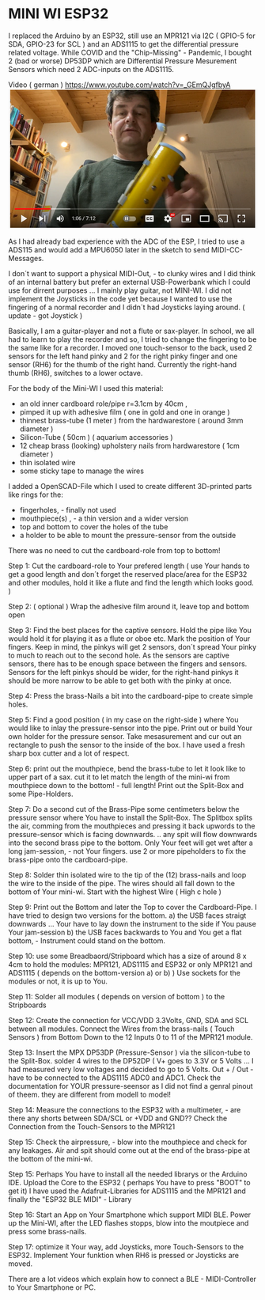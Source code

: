 # MINI WI ESP32

I replaced the Arduino by an ESP32, still use an MPR121 via I2C ( GPIO-5 for SDA, GPIO-23 for SCL ) and an ADS1115 to get the differential pressure related voltage.
While COVID and the "Chip-Missing" - Pandemic, I bought 2 (bad or worse) DP53DP which are Differential Pressure Mesurement Sensors which need 2 ADC-inputs on the ADS1115.

Video ( german ) https://www.youtube.com/watch?v=_GEmQJgfbyA
[![Youtube](https://github.com/ErichHeinemann/MiniWI/blob/master/MINI-WI-ESP32/mini_wi_esp32_yt.png?raw=true)](https://www.youtube.com/watch?v=_GEmQJgfbyA "Mini WI Windinstrument on Youtube (german)")

As I had already bad experience with the ADC of the ESP, I tried to use a ADS115 and would add a MPU6050 later in the sketch to send MIDI-CC-Messages.

I don´t want to support a physical MIDI-Out, - to clunky wires and I did think of an internal battery but prefer an external USB-Powerbank which I could use for dirrent purposes ... I mainly play guitar, not MINI-WI. I did not implement the Joysticks in the code yet because I wanted to use the fingering of a normal recorder and I didn´t had Joysticks laying around. ( update - got Joystick )

Basically, I am a guitar-player and not a flute or sax-player. In school, we all had to learn to play the recorder and so, I tried to change the fingering to be the same like for a recorder.
I moved one touch-sensor to the back, used 2 sensors for the left hand pinky and 2 for the right pinky finger and one sensor (RH6) for the thumb of the right hand. 
Currently the right-hand thumb (RH6), switches to a lower octave.

For the body of the Mini-WI I used this material:
- an old inner cardboard role/pipe r=3.1cm by 40cm , 
- pimped it up with adhesive film ( one in gold and one in orange )
- thinnest brass-tube (1 meter ) from the hardwarestore ( around 3mm diameter )
- Silicon-Tube ( 50cm ) ( aquarium accessories )
- 12 cheap brass (looking) upholstery nails from hardwarestore ( 1cm diameter )
- thin isolated wire
- some sticky tape to manage the wires

I added a OpenSCAD-File which I used to create different 3D-printed parts like rings for the:
- fingerholes, - finally not used
- mouthpiece(s) , - a thin version and a wider version 
- top and bottom to cover the holes of the tube
- a holder to be able to mount the pressure-sensor from the outside

There was no need to cut the cardboard-role from top to bottom! 

Step 1:
Cut the cardboard-role to Your prefered length ( use Your hands to get a good length and don´t forget the reserved place/area for the ESP32 and other modules, hold it like a flute and find the length which looks good. )

Step 2: ( optional )
Wrap the adhesive film around it, leave top and bottom open

Step 3: 
Find the best places for the captive sensors. Hold the pipe like You would hold it for playing it as a flute or oboe etc.
Mark the position of Your fingers. Keep in mind, the pinkys will get 2 sensors, don´t spread Your pinky to much to reach out to the second hole.
As the sensors are captive sensors, there has to be enough space between the fingers and sensors.
Sensors for the left pinkys should be wider, for the right-hand pinkys it should be more narrow to be able to get both with the pinky at once.

Step 4:
Press the brass-Nails a bit into the cardboard-pipe to create simple holes.

Step 5:
Find a good position ( in my case on the right-side ) where You would like to inlay the pressure-sensor into the pipe.
Print out or build Your own holder for the pressure sensor. Take mesasurement and cur out an rectangle to push the sensor to the inside of the box. 
I have used a fresh sharp box cutter and a lot of respect.

Step 6:
print out the mouthpiece, bend the brass-tube to let it look like to upper part of a sax.
cut it  to let match the length of the mini-wi from mouthpiece down to the bottom! - full length!
Print out the Split-Box and some Pipe-Holders.

Step 7:
Do a second cut of the Brass-Pipe some centimeters below the pressure sensor where You have to install the Split-Box.
The Splitbox splits the air, comming from the mouthpieces and pressing it back upwords to the pressure-sensor which is facing downwards. 
.. any spit will flow downwards into the second brass pipe to the bottom.
Only Your feet will get wet after a long jam-session, - not Your fingers.
use 2 or more pipeholders to fix the brass-pipe onto the cardboard-pipe.

Step 8:
Solder thin isolated wire to the tip of the (12) brass-nails and loop the wire to the inside of the pipe. 
The wires should all fall down to the bottom of Your mini-wi.
Start with the highest Wire ( High c hole )

Step 9:
Print out the Bottom and later the Top to cover the Cardboard-Pipe.
I have tried to design two versions for the bottom. 
a) the USB faces straigt downwards ... Your have to lay down the instrument to the side if You pause Your jam-session
b) the USB faces backwards to You and You get a flat bottom, - Instrument could stand on the bottom.

Step 10:
use some Breadbaord/Stripboard which has a size of around 8 x 4cm to hold the modules:
MPR121, ADS1115 and ESP32 or only MPR121 and ADS1115 ( depends on the bottom-version a) or b) ) 
Use sockets for the modules or not, it is up to You.

Step 11:
Solder all modules ( depends on version of bottom ) to the Stripboards

Step 12:
Create the connection for VCC/VDD 3.3Volts, GND, SDA and SCL between all modules.
Connect the Wires from the brass-nails ( Touch Sensors ) from Bottom Down to the 12 Inputs 0 to 11 of the MPR121 module.

Step 13: 
Insert the MPX DP53DP (Pressure-Sensor ) via the silicon-tube to the Split-Box.
solder 4 wires to the DP52DP ( V+ goes to 3.3V or 5 Volts ...  I had measured very low voltages and decided to go to 5 Volts.
Out + / Out - have to be connected to the ADS1115 ADC0 and ADC1.
Check the documentation for YOUR pressure-seensor as I did not find a genral pinout of theem. they are different from modell to model!

Step 14:
Measure the connections to the ESP32 with a multimeter, - are there any shorts between SDA/SCL or +VDD and GND??
Check the Connection from the Touch-Sensors to the MPR121

Step 15:
Check the airpressure, - blow into the mouthpiece and check for any leakages. Air and spit should come out at the end of the brass-pipe at the bottom of the mini-wi.

Step 15:
Perhaps You have to install all the needed librarys or the Arduino IDE.
Upload the Core to the ESP32 ( perhaps You have to press "BOOT" to get it) 
I have used the Adafruit-Libraries for ADS1115 and the MPR121 and finally the "ESP32 BLE MIDI" - Library

Step 16:
Start an App on Your Smartphone which support MIDI BLE. 
Power up the Mini-WI, after the LED flashes stopps, blow into the moutpiece and press some brass-nails.

Step 17:
optimize it Your way, add Joysticks, more Touch-Sensors to the ESP32. 
Implement Your funktion when RH6 is pressed or Joysticks are moved.

There are a lot videos which explain how to connect a BLE - MIDI-Controller to Your Smartphone or PC.
